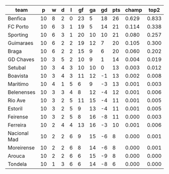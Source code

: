 |     team     | p  | w | d | l | gf | ga | gd | pts | champ | top2  | top3  | top4  |  5-7  | bot4  | bot3  | bot2  |
|--------------|----|---|---|---|----|----|----|-----|-------|-------|-------|-------|-------|-------|-------|-------|
| Benfica      | 10 | 8 | 2 | 0 | 23 |  5 | 18 |  26 | 0.629 | 0.833 | 0.926 | 0.967 | 0.030 | 0.000 | 0.000 | 0.000|
| FC Porto     | 10 | 6 | 3 | 1 | 19 |  5 | 14 |  21 | 0.114 | 0.338 | 0.538 | 0.704 | 0.230 | 0.003 | 0.001 | 0.001|
| Sporting     | 10 | 6 | 3 | 1 | 20 | 10 | 10 |  21 | 0.080 | 0.257 | 0.450 | 0.633 | 0.270 | 0.002 | 0.001 | 0.000|
| Guimaraes    | 10 | 6 | 2 | 2 | 19 | 12 |  7 |  20 | 0.105 | 0.300 | 0.503 | 0.670 | 0.248 | 0.002 | 0.001 | 0.000|
| Braga        | 10 | 6 | 2 | 2 | 15 |  9 |  6 |  20 | 0.060 | 0.202 | 0.370 | 0.546 | 0.321 | 0.005 | 0.003 | 0.001|
| GD Chaves    | 10 | 3 | 5 | 2 | 10 |  9 |  1 |  14 | 0.004 | 0.019 | 0.048 | 0.095 | 0.257 | 0.116 | 0.074 | 0.038|
| Setubal      | 10 | 3 | 4 | 3 | 10 | 10 |  0 |  13 | 0.003 | 0.012 | 0.034 | 0.074 | 0.245 | 0.144 | 0.092 | 0.050|
| Boavista     | 10 | 3 | 4 | 3 | 11 | 12 | -1 |  13 | 0.002 | 0.008 | 0.030 | 0.064 | 0.230 | 0.154 | 0.102 | 0.057|
| Maritimo     | 10 | 4 | 1 | 5 |  6 |  9 | -3 |  13 | 0.001 | 0.003 | 0.012 | 0.034 | 0.146 | 0.248 | 0.169 | 0.101|
| Belenenses   | 10 | 3 | 3 | 4 |  8 | 12 | -4 |  12 | 0.001 | 0.006 | 0.018 | 0.040 | 0.186 | 0.213 | 0.146 | 0.086|
| Rio Ave      | 10 | 3 | 2 | 5 | 11 | 15 | -4 |  11 | 0.001 | 0.005 | 0.017 | 0.043 | 0.171 | 0.223 | 0.156 | 0.093|
| Estoril      | 10 | 3 | 2 | 5 |  9 | 13 | -4 |  11 | 0.001 | 0.005 | 0.014 | 0.033 | 0.155 | 0.253 | 0.172 | 0.100|
| Feirense     | 10 | 3 | 2 | 5 |  8 | 16 | -8 |  11 | 0.000 | 0.003 | 0.010 | 0.023 | 0.117 | 0.314 | 0.224 | 0.141|
| Ferreira     | 10 | 2 | 4 | 4 | 13 | 16 | -3 |  10 | 0.001 | 0.006 | 0.020 | 0.049 | 0.192 | 0.193 | 0.131 | 0.077|
| Nacional Mad | 10 | 2 | 2 | 6 |  9 | 15 | -6 |   8 | 0.000 | 0.001 | 0.005 | 0.012 | 0.085 | 0.400 | 0.304 | 0.200|
| Moreirense   | 10 | 2 | 2 | 6 |  8 | 14 | -6 |   8 | 0.000 | 0.001 | 0.004 | 0.009 | 0.058 | 0.485 | 0.381 | 0.265|
| Arouca       | 10 | 2 | 2 | 6 |  6 | 15 | -9 |   8 | 0.000 | 0.000 | 0.001 | 0.004 | 0.033 | 0.591 | 0.491 | 0.367|
| Tondela      | 10 | 1 | 3 | 6 |  6 | 14 | -8 |   6 | 0.000 | 0.000 | 0.001 | 0.002 | 0.026 | 0.654 | 0.553 | 0.421|
